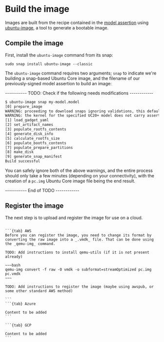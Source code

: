 # Build the image

Images are built from the recipe contained in the [model assertion](/tutorials/build-a-public-cloud-image/create-a-model) using [ubuntu-image](https://github.com/canonical/ubuntu-image), a tool to generate a bootable image.

## Compile the image

First, install the `ubuntu-image` command from its snap:

```
sudo snap install ubuntu-image --classic
```

The `ubuntu-image` command requires two arguments; `snap` to indicate we're building a snap-based Ubuntu Core image, and the filename of our previously-signed model assertion to build an image:

----------- TODO: Check if the following needs modifications ------------

```bash
$ ubuntu-image snap my-model.model
[0] prepare_image
WARNING: proceeding to download snaps ignoring validations, this default will change in the future. For now use --validation=enforce for validations to be taken into account, pass instead --validation=ignore to preserve current behavior going forward
WARNING: the kernel for the specified UC20+ model does not carry assertion max formats information, assuming possibly incorrectly the kernel revision can use the same formats as snapd
[1] load_gadget_yaml
[2] set_artifact_names
[3] populate_rootfs_contents
[4] generate_disk_info
[5] calculate_rootfs_size
[6] populate_bootfs_contents
[7] populate_prepare_partitions
[8] make_disk
[9] generate_snap_manifest
Build successful
```
You can safely ignore both of the above warnings, and the entire process should only take a few minutes (depending on your connectivity), with the creation of a `pc.img` Ubuntu Core image file being the end result.

----------- End of TODO ------------

## Register the image

The next step is to upload and register the image for use on a cloud.

````{tabs}

```{tab} AWS
Before you can register the image, you need to change its format by converting the raw image into a _.vmdk_ file. That can be done using the _qemu-img_ command.

TODO: Add instructions to install qemu-utils (if it is not present already)

~~~bash
qemu-img convert -f raw -O vmdk -o subformat=streamOptimized pc.img pc.vmdk
~~~

TODO: Add instructions to register the image (maybe using awspub, or some other standard AWS method)
 
```
```{tab} Azure

Content to be added
```

```{tab} GCP

Content to be added
```
````